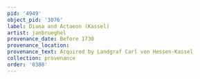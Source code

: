 ```yaml
---
pid: '4949'
object_pid: '3076'
label: Diana and Actaeon (Kassel)
artist: janbrueghel
provenance_date: Before 1730
provenance_location:
provenance_text: Acquired by Landgraf Carl von Hessen-Kassel
collection: provenance
order: '0380'
---
```

